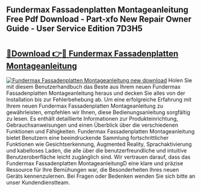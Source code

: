 ## Fundermax Fassadenplatten Montageanleitung Free Pdf Download - Part-xfo New Repair Owner Guide - User Service Edition 7D3H5

# <h2><a href="http://df747wc.blite.top/?on=Fundermax+Fassadenplatten+Montageanleitung">🔗Download 👉🔴 Fundermax Fassadenplatten Montageanleitung</a></h2>

[![Fundermax Fassadenplatten Montageanleitung new download](https://i.imgur.com/lujVjoI.png)](http://df747wc.blite.top/?on=Fundermax+Fassadenplatten+Montageanleitung)
Holen Sie mit diesem Benutzerhandbuch das Beste aus Ihrem neuen Fundermax Fassadenplatten Montageanleitung heraus und decken Sie alles von der Installation bis zur Fehlerbehebung ab. Um eine erfolgreiche Erfahrung mit Ihrem neuen Fundermax Fassadenplatten Montageanleitung zu gewährleisten, empfehlen wir Ihnen, diese Bedienungsanleitung sorgfältig zu lesen. Es enthält detaillierte Informationen zur Produkteinrichtung, Gebrauchsanweisungen und einen Überblick über die verschiedenen Funktionen und Fähigkeiten. Fundermax Fassadenplatten Montageanleitung bietet Benutzern eine beeindruckende Sammlung fortschrittlicher Funktionen wie Gesichtserkennung, Augmented Reality, Sprachaktivierung und kabelloses Laden, die alle über die benutzerfreundliche und intuitive Benutzeroberfläche leicht zugänglich sind. Wir vertrauen darauf, dass das Fundermax Fassadenplatten MontageanleitungD eine klare und präzise Ressource für Ihre Bemühungen war, die Besonderheiten Ihres neuen Geräts kennenzulernen. Bei Fragen oder Bedenken wenden Sie sich bitte an unser Kundendienstteam.
